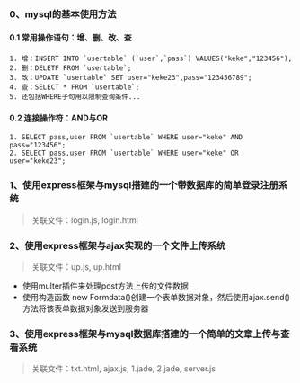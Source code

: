 ### 0、mysql的基本使用方法
#### 0.1 常用操作语句：增、删、改、查
```
1. 增：INSERT INTO `usertable` (`user`,`pass`) VALUES("keke","123456");
2. 删：DELETF FROM `usertable`;
3. 改：UPDATE `usertable` SET user="keke23",pass="123456789";
4. 查：SELECT * FROM `usertable`;
5. 还包括WHERE子句用以限制查询条件...
```
#### 0.2 连接操作符：AND与OR
```
1. SELECT pass,user FROM `usertable` WHERE user="keke" AND pass="123456";
2. SELECT pass,user FROM `usertable` WHERE user="keke" OR user="keke23";
```
### 1、使用express框架与mysql搭建的一个带数据库的简单登录注册系统
> 关联文件：login.js, login.html

### 2、使用express框架与ajax实现的一个文件上传系统
> 关联文件：up.js, up.html
- 使用multer插件来处理post方法上传的文件数据
- 使用构造函数 new Formdata()创建一个表单数据对象，然后使用ajax.send()方法将该表单数据对象发送到服务器

### 3、使用express框架与mysql数据库搭建的一个简单的文章上传与查看系统
> 关联文件：txt.html, ajax.js, 1.jade, 2.jade, server.js
